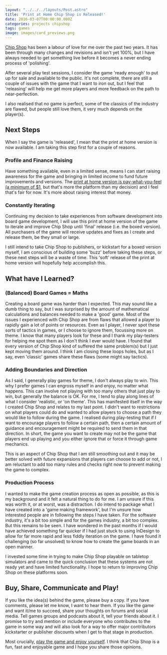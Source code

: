 ```yaml
---
layout: "../../../layouts/Post.astro"
title: 'Print at Home Chip Shop is Released!'
date: 2016-03-07T00:00:00.000Z
categories: projects chipshop
tags: games
image: images/card_previews.png
---
```


[Chip Shop](https://chipshopgame.com) has been a labour of love for me over the past two years. It has been through many changes and revisions and isn't yet 100%, but I have always needed to get something live before it becomes a never ending process of 'polishing'.

After several play test sessions, I consider the game 'ready enough' to put up for sale and available to the public. It's not complete, there are still a couple of issues with the game that I want to iron out, but I feel that 'releasing' will help me get more players and more feedback on the path to near-perfection.

I also realised that no game is perfect, some of the classics of the industry are flawed, but people still love them, it very much depends on the player(s).

## Next Steps

When I say the game is 'released', I mean that the print at home version is now available. I am taking this step first for a couple of reasons.

### Profile and Finance Raising

Have something available, even in a limited sense, means I can start raising awareness for the game and bringing in limited income to fund future improvements and versions. The [print at home version is pay-what-you-feel (a minimum of $1](https://chipshopgame.com/buy), but that's more the platform than my decision) and I feel that's fair for now. It's more about raising interest that money.

### Constantly Iterating

Continuing my decision to take experiences from software development into board game development, I will use this print at home version of the game to iterate and improve Chip Shop until 'final' release (i.e. the boxed version). All purchasers of the game will receive updates and fixes as I create and release them, be they small or large.

I still intend to take Chip Shop to publishers, or kickstart for a boxed version myself, I am conscious of building some 'buzz' before taking these steps, or these next steps will be a waste of time. This 'soft' release of the print at home version will hopefully help accomplish this.

## What have I Learned?

### (Balanced) Board Games = Maths

Creating a board game was harder than I expected. This may sound like a dumb thing to say, but I was surprised by the amount of mathematical calculations and balances needed to make a 'good' game. Most of the issues I experienced with Chip Shop are from flaws that allowed a player to rapidly gain a lot of points or resources. Even as I player, I never spot these sorts of tactics in games, or I choose to ignore them, focussing more on theme. I know that many players look for these and I thank my play-testers for helping me spot them as I don't think I ever would have. I found that every version of Chip Shop kind of suffered the same problem(s) but I just kept moving them around. I think I am closing these loops holes, but as I say, even 'classic' games share these flaws (some might say tactics).

### Adding Boundaries and Direction

As I said, I generally play games for theme, I don't always play to win. This why I prefer games I can engross myself in and enjoy, no matter what happens. This can involve not playing with too many others that just play to win, but generally the balance is OK. For me, I tend to play along lines of what I consider 'realistic, or 'on theme'. This has manifested itself in the way I created Chip Shop and relates to my last point. I didn't want to restrictions on what players could do and wanted to allow players to choose a path they would like to follow during the game. I realised during play-testing that if I want to encourage players to follow a certain path, then a certain amount of guidance and encouragement might be required to send them in that direction. In short, the game you want to create may not be the game that players end up playing and you either ignore that or force it through game mechanics.

This is an aspect of Chip Shop that I am still smoothing out and it may be better solved with future expansions that players can choose to add or not, I am reluctant to add too many rules and checks right now to prevent making the game to complex.

### Production Process

I wanted to make the game creation process as open as possible, as this is my background and it felt a natural thing to do for me. I am unsure if this was worth it, or at worst, was a distraction. I do intend to package what I have created into a 'game making framework', but I'm unsure how interested people  are in following the steps I have taken. For the software industry, it's a bit too simple and for the games industry, a bit too complex. But this remains to be seen. I have wondered in the past months if I would have achieved something far quicker if I had just stuck to using InDesign to allow for far more rapid and less fiddly iteration on the game. I have found it challenging (so far unsolved) to know how to create the game boards in an open manner.

I invested some time in trying to make Chip Shop playable on tabletop simulators and came to the quick conclusion that these systems are not ready yet and have limited functionality. I hope to return to improving Chip Shop on these platforms soon.

## Buy, Share, Communicate and Play!

If you like the idea(s) behind the game, please buy a copy. If you have comments, please let me know, I want to hear them. If you like the game and want it/me to succeed, share your thoughts on forums and social media. Tell games groups and podcasts about it, tell your friends about it. I promise to try and mention or include everyone who contributes to the game in some way and will also look for a way to offer major contributors kickstarter or publisher discounts when I get to that stage in production.

Most crucially, [play the game and enjoy yourself](https://chipshopgame.com/buy). I think that Chip Shop is a fun, fast and enjoyable game and I hope you share those opinions.
